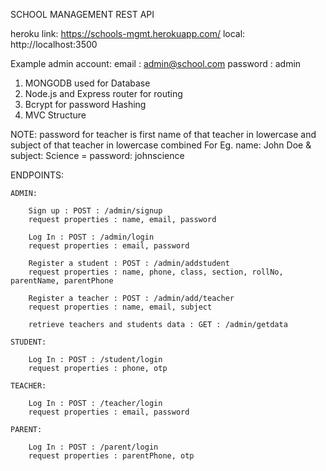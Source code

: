 SCHOOL MANAGEMENT REST API

heroku link: https://schools-mgmt.herokuapp.com/
local: http://localhost:3500


Example admin account:
    email : admin@school.com
    password : admin

1) MONGODB used for Database
2) Node.js and Express router for routing
3) Bcrypt for password Hashing
4) MVC Structure

NOTE: password for teacher is first name of that teacher in lowercase and subject of that teacher in lowercase combined
    For Eg. name: John Doe & subject: Science = password: johnscience


ENDPOINTS:

    ADMIN:

        Sign up : POST : /admin/signup
        request properties : name, email, password

        Log In : POST : /admin/login
        request properties : email, password

        Register a student : POST : /admin/addstudent
        request properties : name, phone, class, section, rollNo, parentName, parentPhone

        Register a teacher : POST : /admin/add/teacher
        request properties : name, email, subject

        retrieve teachers and students data : GET : /admin/getdata
    
    STUDENT:

        Log In : POST : /student/login
        request properties : phone, otp
    
    TEACHER:

        Log In : POST : /teacher/login
        request properties : email, password

    PARENT:

        Log In : POST : /parent/login
        request properties : parentPhone, otp





        





